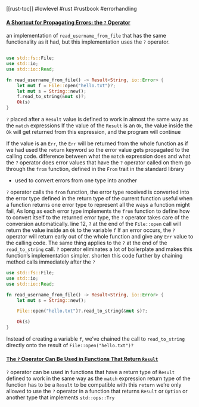 [[rust-toc]]
#lowlevel #rust #rustbook #errorhandling 
#### [A Shortcut for Propagating Errors: the `?` Operator](https://doc.rust-lang.org/book/ch09-02-recoverable-errors-with-result.html#a-shortcut-for-propagating-errors-the--operator)
an implementation of `read_username_from_file` that has the same functionality as it had, but this implementation uses the `?` operator.
```rust

use std::fs::File;
use std::io;
use std::io::Read;

fn read_username_from_file() -> Result<String, io::Error> {
    let mut f = File::open("hello.txt")?;
    let mut s = String::new();
    f.read_to_string(&mut s)?;
    Ok(s)
}
```
`?` placed after a `Result` value is defined to work in almost the same way as the `match` expressions
If the value of the `Result` is an `Ok`, the value inside the `Ok` will get returned from this expression, and the program will continue

If the value is an `Err`, the `Err` will be returned from the whole function as if we had used the `return` keyword so the error value gets propagated to the calling code.
difference between what the `match` expression does and what the `?` operator does
error values that have the `?` operator called on them go through the `from` function, defined in the `From` trait in the standard library
- used to convert errors from one type into another

`?` operator calls the `from` function, the error type received is converted into the error type defined in the return type of the current function
useful when a function returns one error type to represent all the ways a function might fail,
As long as each error type implements the `from` function to define how to convert itself to the returned error type, the `?` operator takes care of the conversion automatically.
line 12, `?` at the end of the `File::open` call will return the value inside an `Ok` to the variable `f`
If an error occurs, the `?` operator will return early out of the whole function and give any `Err` value to the calling code. The same thing applies to the `?` at the end of the `read_to_string` call.
`?` operator eliminates a lot of boilerplate and makes this function’s implementation simpler.
shorten this code further by chaining method calls immediately after the `?`
```rust
use std::fs::File;
use std::io;
use std::io::Read;

fn read_username_from_file() -> Result<String, io::Error> {
    let mut s = String::new();

    File::open("hello.txt")?.read_to_string(&mut s)?;

    Ok(s)
}
```
Instead of creating a variable `f`, we’ve chained the call to `read_to_string` directly onto the result of `File::open("hello.txt")?`
#### [The `?` Operator Can Be Used in Functions That Return `Result`](https://doc.rust-lang.org/book/ch09-02-recoverable-errors-with-result.html#the--operator-can-be-used-in-functions-that-return-result)
`?` operator can be used in functions that have a return type of `Result`
defined to work in the same way as the `match` expression
return type of the function has to be a `Result` to be compatible with this `return`
we’re only allowed to use the `?` operator in a function that returns `Result` or `Option` or another type that implements `std::ops::Try`
